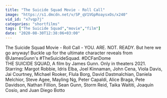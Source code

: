 ```yaml
---
title: "The Suicide Squad Movie - Roll Call"
image: "https://s1.dmcdn.net/v/SP_qV1VGpRoaysxOs/x240"
vid_id: "x7vqp7j"
categories: "shortfilms"
tags: ["The Suicide Squad","movie","film"]
date: "2020-08-30T12:38:06+03:00"
---
```

The Suicide Squad Movie - Roll Call - YOU. ARE. NOT. READY. But here we go anyway! Buckle up for the ultimate character reveals from @JamesGunn's #TheSuicideSquad. #DCFanDome  <br>THE SUICIDE SQUAD, A film by James Gunn. Only in theaters 2021.  <br>Starring: Margot Robbie, Idris Elba, Joel Kinnaman, John Cena, Viola Davis, Jai Courtney, Michael Rooker, Flula Borg, David Dastmalchian, Daniela Melchior, Steve Agee, Mayling Ng, Peter Capaldi, Alice Braga, Pete Davidson, Nathan Fillion, Sean Gunn, Storm Reid, Taika Waititi, Joaquín Cosío, and Juan Diego Botto
